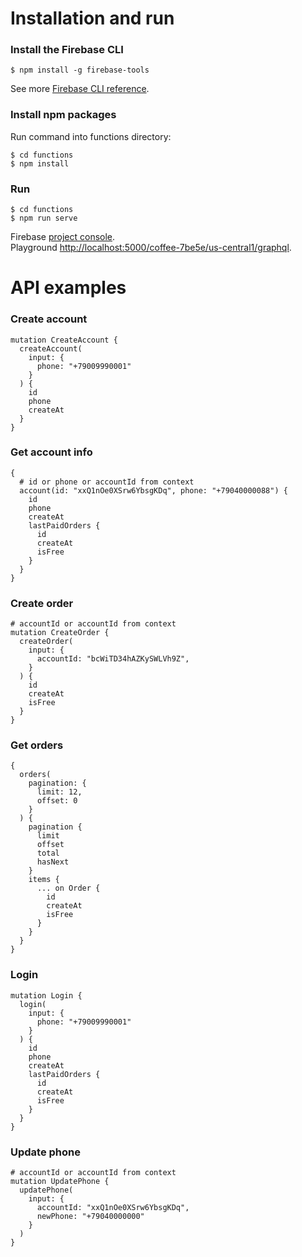 # Installation and run

### Install the Firebase CLI
```
$ npm install -g firebase-tools
```
See more [Firebase CLI reference](https://firebase.google.com/docs/cli).

### Install npm packages
Run command into functions directory:
```
$ cd functions
$ npm install 
```

### Run
```
$ cd functions
$ npm run serve
```

Firebase [project console](https://console.firebase.google.com/project/coffee-7be5e).  
Playground [http://localhost:5000/coffee-7be5e/us-central1/graphql](http://localhost:5000/coffee-7be5e/us-central1/graphql).

# API examples

### Create account

```
mutation CreateAccount {
  createAccount(
    input: { 
      phone: "+79009990001" 
    }
  ) {
    id
    phone
    createAt
  }
}
```

### Get account info

```
{
  # id or phone or accountId from context
  account(id: "xxQ1nOe0XSrw6YbsgKDq", phone: "+79040000088") {
    id
    phone
    createAt
    lastPaidOrders {
      id
      createAt
      isFree
    }
  }
}
```

### Create order

```
# accountId or accountId from context
mutation CreateOrder {
  createOrder(
    input: { 
      accountId: "bcWiTD34hAZKySWLVh9Z", 
    }
  ) {
    id
    createAt
    isFree
  }
}
```

### Get orders

```
{
  orders(
    pagination: { 
      limit: 12, 
      offset: 0 
    }
  ) {
    pagination {
      limit
      offset
      total
      hasNext
    }
    items {
      ... on Order {
        id
        createAt
        isFree
      }
    }
  }
}
```

### Login

```
mutation Login {
  login(
    input: { 
      phone: "+79009990001" 
    }
  ) {
    id
    phone
    createAt
    lastPaidOrders {
      id
      createAt
      isFree
    }
  }
}
```

### Update phone

```
# accountId or accountId from context
mutation UpdatePhone {
  updatePhone(
    input: {
      accountId: "xxQ1nOe0XSrw6YbsgKDq",
      newPhone: "+79040000000" 
    }
  )
}
```
